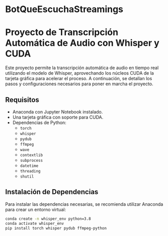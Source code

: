 # BotQueEscuchaStreamings


# Proyecto de Transcripción Automática de Audio con Whisper y CUDA

Este proyecto permite la transcripción automática de audio en tiempo real utilizando el modelo de Whisper, aprovechando los núcleos CUDA de la tarjeta gráfica para acelerar el proceso. A continuación, se detallan los pasos y configuraciones necesarios para poner en marcha el proyecto.

## Requisitos

- Anaconda con Jupyter Notebook instalado.
- Una tarjeta gráfica con soporte para CUDA.
- Dependencias de Python:
  - `torch`
  - `whisper`
  - `pydub`
  - `ffmpeg`
  - `wave`
  - `contextlib`
  - `subprocess`
  - `datetime`
  - `threading`
  - `shutil`

## Instalación de Dependencias

Para instalar las dependencias necesarias, se recomienda utilizar Anaconda para crear un entorno virtual:

```bash
conda create -n whisper_env python=3.8
conda activate whisper_env
pip install torch whisper pydub ffmpeg-python
